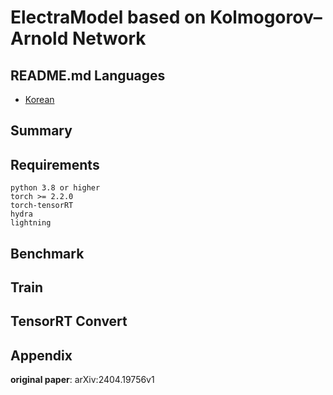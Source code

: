 # ElectraModel based on Kolmogorov–Arnold Network

## README.md Languages
 - [Korean](README_kor.md)

## Summary

## Requirements

```text
python 3.8 or higher
torch >= 2.2.0
torch-tensorRT
hydra
lightning
```

## Benchmark

## Train


## TensorRT Convert


## Appendix

**original paper**: arXiv:2404.19756v1